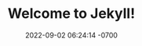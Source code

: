 ---
layout: defaults
title:  "Welcome to Jekyll!"
date:   2022-09-02 06:24:14 -0700
categories: jekyll update
---